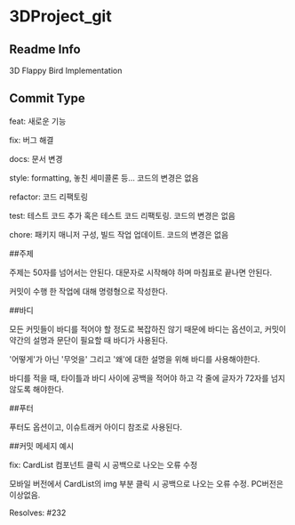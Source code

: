 # 3DProject_git
 
## Readme Info

3D Flappy Bird Implementation

## Commit Type

feat: 새로운 기능

fix: 버그 해결

docs: 문서 변경

style: formatting, 놓친 세미콜론 등... 코드의 변경은 없음

refactor: 코드 리팩토링

test: 테스트 코드 추가 혹은 테스트 코드 리팩토링. 코드의 변경은 없음

chore: 패키지 매니저 구성, 빌드 작업 업데이트. 코드의 변경은 없음

##주제
 

주제는 50자를 넘어서는 안된다. 대문자로 시작해야 하며 마침표로 끝나면 안된다.

커밋이 수행 한 작업에 대해 명령형으로 작성한다. 

 

##바디
 

모든 커밋들이 바디를 적어야 할 정도로 복잡하진 않기 때문에 바디는 옵션이고, 커밋이 약간의 설명과 문단이 필요할 때 바디가 사용된다. 

'어떻게'가 아닌 '무엇을' 그리고 '왜'에 대한 설명을 위해 바디를 사용해야한다.

 

바디를 적을 때, 타이틀과 바디 사이에 공백을 적어야 하고 각 줄에 글자가 72자를 넘지 않도록 해야한다.

 

##푸터
 

푸터도 옵션이고, 이슈트래커 아이디 참조로 사용된다.


##커밋 메세지 예시
 

fix: CardList 컴포넌트 클릭 시 공백으로 나오는 오류 수정


모바일 버전에서 CardList의 img 부분 클릭 시 공백으로 나오는 오류 수정.
PC버전은 이상없음.


Resolves: #232

